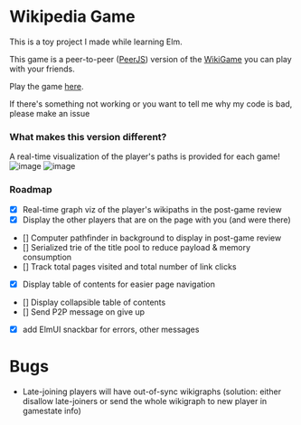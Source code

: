
# Wikipedia Game

This is a toy project I made while learning Elm.

This game is a peer-to-peer ([PeerJS](https://peerjs.com/)) version of the [WikiGame](https://en.wikipedia.org/wiki/Wikipedia:Wiki_Game) you can play with your friends.

Play the game [here](https://nicolaswinsten.github.io/racer).

If there's something not working or you want to tell me why my code is bad, please make an issue

### What makes this version different?
A real-time visualization of the player's paths is provided for each game!
![image](https://github.com/NicolasWinsten/racer/assets/56099103/e04aee57-7e81-4faa-adad-beb0a8d88a82)
![image](https://github.com/NicolasWinsten/racer/assets/56099103/90162c18-fddc-4c34-9fef-ffd02c8e56ee)




### Roadmap

- [X] Real-time graph viz of the player's wikipaths in the post-game review
- [x] Display the other players that are on the page with you (and were there) 
- [] Computer pathfinder in background to display in post-game review
- [] Serialized trie of the title pool to reduce payload & memory consumption
- [] Track total pages visited and total number of link clicks
- [X] Display table of contents for easier page navigation
- [] Display collapsible table of contents
- [] Send P2P message on give up
- [X] add ElmUI snackbar for errors, other messages

# Bugs
- Late-joining players will have out-of-sync wikigraphs (solution: either disallow late-joiners or send the whole wikigraph to new player in gamestate info)
